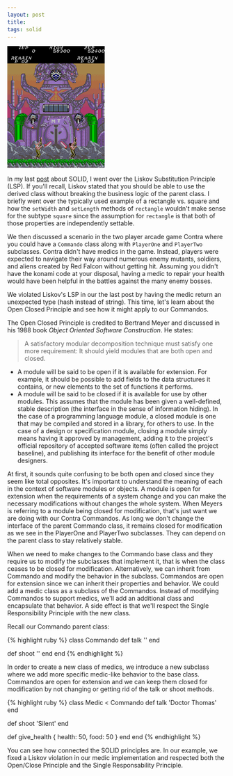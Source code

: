 ```yaml
---
layout: post
title:
tags: solid
---
```

![Contra Boss Graphic](/images/contra-boss.png)

In my last [post](/Liskov) about SOLID, I went over the Liskov Substitution Principle (LSP). If you'll recall, Liskov stated that you should be able to use the derived class without breaking the business logic of the parent class. I briefly went over the typically used example of a rectangle vs. square and how the `setWidth` and `setLength` methods of `rectangle` wouldn't make sense for the subtype `square` since the assumption for `rectangle` is that both of those properties are independently settable.

We then discussed a scenario in the two player arcade game Contra where you could have a `Commando` class along with `PlayerOne` and `PlayerTwo` subclasses. Contra didn't have medics in the game. Instead, players were expected to navigate their way around numerous enemy mutants, soldiers, and aliens created by Red Falcon without getting hit. Assuming you didn't have the konami code at your disposal, having a medic to repair your health would have been helpful in the battles against the many enemy bosses.

We violated Liskov's LSP in our the last post by having the medic return an unexpected type (hash instead of string). This time, let's learn about the Open Closed Principle and see how it might apply to our Commandos.

The Open Closed Principle is credited to Bertrand Meyer and discussed in his 1988 book *Object Oriented Software Construction*. He states:

>A satisfactory modular decomposition technique must satisfy one more requirement: It should yield modules that are both open and closed.
  * A module will be said to be open if it is available for extension. For example, it should be possible to add fields to the data structures it contains, or new elements to the set of functions it performs.
  * A module will be said to be closed if it is available for use by other modules. This assumes that the module has been given a well-defined, stable description (the interface in the sense of information hiding). In the case of a programming language module, a closed module is one that may be compiled and stored in a library, for others to use. In the case of a design or specification module, closing a module simply means having it approved by management, adding it to the project's official repository of accepted software items (often called the project baseline), and publishing its interface for the benefit of other module designers.

  At first, it sounds quite confusing to be both open and closed since they seem like total opposites. It's important to understand the meaning of each in the context of software modules or objects. A module is open for extension when the requirements of a system change and you can make the necessary modifications without changes the whole system. When Meyers is referring to a module being closed for modification, that's just want we are doing with our Contra Commandos. As long we don't change the interface of the parent Commando class, it remains closed for modification as we see in the PlayerOne and PlayerTwo subclasses. They can depend on the parent class to stay relatively stable.

  When we need to make changes to the Commando base class and they require us to modify the subclasses that implement it, that is when the class ceases to be closed for modification. Alternatively, we can inherit from Commando and modify the behavior in the subclass. Commandos are open for extension since we can inherit their properties and behavior. We could add a medic class as a subclass of the Commandos. Instead of modifying Commandos to support medics, we'll add an additional class and encapsulate that behavior. A side effect is that we'll respect the Single Responsibility Principle with the new class.

Recall our Commando parent class:

{% highlight ruby %}
class Commando
  def talk
    ''
  end

  def shoot
    ''
  end
end
{% endhighlight %}

In order to create a new class of medics, we introduce a new subclass where we add more specific medic-like behavior to the base class. Commandos are open for extension and we can keep them closed for modification by not changing or getting rid of the talk or shoot methods.

{% highlight ruby %}
class Medic < Commando
  def talk
    'Doctor Thomas'
  end

  def shoot
    'Silent'
  end

  def give_health
    { health: 50, food: 50 }
  end
end
{% endhighlight %}

You can see how connected the SOLID principles are. In our example, we fixed a Liskov violation in our medic implementation and respected both the Open/Close Principle and the Single Responsability Principle.
